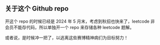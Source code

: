 ## 关于这个 Github repo

开这个 repo 的时候已经是 2024 年 5 月末，考虑到秋招也快来了，leetcode 非会员不能存代码，所以单独开一个 repo 来存储各种 leetcode 题解。

或者说，是时候冲一把了，以逃离这些赛博精神病们为目标努力！